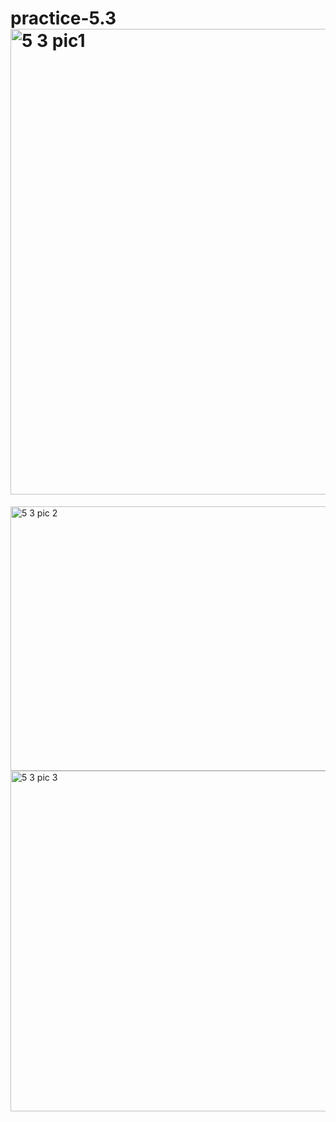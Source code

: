 # practice-5.3<img width="840" height="745" alt="5 3 pic1" src="https://github.com/user-attachments/assets/45de8516-8ed6-4788-8e47-427cd53f88b5" />
<img width="813" height="423" alt="5 3 pic 2" src="https://github.com/user-attachments/assets/8e76587f-f258-4bf6-b18f-528168328483" />
<img width="666" height="545" alt="5 3 pic 3" src="https://github.com/user-attachments/assets/484eb802-2aad-4a96-bded-785e8bdf067f" />
